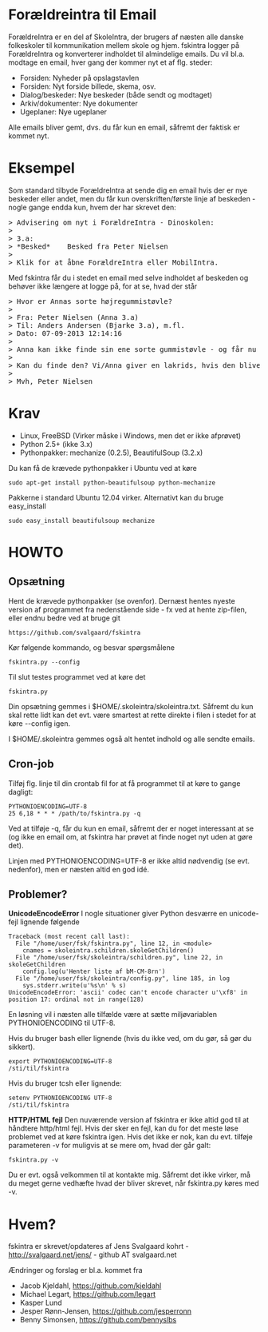 Forældreintra til Email
=======================

ForældreIntra er en del af SkoleIntra, der brugers af næsten alle
danske folkeskoler til kommunikation mellem skole og hjem. fskintra
logger på ForældreIntra og konverterer indholdet til almindelige
emails. Du vil bl.a. modtage en email, hver gang der kommer nyt et af
flg. steder:

* Forsiden: Nyheder på opslagstavlen
* Forsiden: Nyt forside billede, skema, osv.
* Dialog/beskeder: Nye beskeder (både sendt og modtaget)
* Arkiv/dokumenter: Nye dokumenter
* Ugeplaner: Nye ugeplaner

Alle emails bliver gemt, dvs. du får kun en email, såfremt der faktisk
er kommet nyt.

Eksempel
========

Som standard tilbyde ForældreIntra at sende dig en email hvis der er
nye beskeder eller andet, men du får kun overskriften/første linje af
beskeden - nogle gange endda kun, hvem der har skrevet den:

<pre>
> Advisering om nyt i ForældreIntra - Dinoskolen:
>
> 3.a:
> *Besked*    Besked fra Peter Nielsen
>
> Klik for at åbne ForældreIntra eller MobilIntra.
</pre>

Med fskintra får du i stedet en email med selve indholdet af beskeden
og behøver ikke længere at logge på, for at se, hvad der står

<pre>
> Hvor er Annas sorte højregummistøvle?
>
> Fra: Peter Nielsen (Anna 3.a)
> Til: Anders Andersen (Bjarke 3.a), m.fl.
> Dato: 07-09-2013 12:14:16
>
> Anna kan ikke finde sin ene sorte gummistøvle - og får nu våde fødder.
>
> Kan du finde den? Vi/Anna giver en lakrids, hvis den bliver fundet og bragt til hende i 3.a
>
> Mvh, Peter Nielsen
</pre>

Krav
====

* Linux, FreeBSD (Virker måske i Windows, men det er ikke afprøvet)
* Python 2.5+ (ikke 3.x)
* Pythonpakker: mechanize (0.2.5), BeautifulSoup (3.2.x)

Du kan få de krævede pythonpakker i Ubuntu ved at køre

    sudo apt-get install python-beautifulsoup python-mechanize

Pakkerne i standard Ubuntu 12.04 virker.
Alternativt kan du bruge easy_install

    sudo easy_install beautifulsoup mechanize


HOWTO
=====

Opsætning
---------

Hent de krævede pythonpakker (se ovenfor). Dernæst hentes nyeste
version af programmet fra nedenstående side - fx ved at hente
zip-filen, eller endnu bedre ved at bruge git

    https://github.com/svalgaard/fskintra

Kør følgende kommando, og besvar spørgsmålene

    fskintra.py --config

Til slut testes programmet ved at køre det

    fskintra.py

Din opsætning gemmes i $HOME/.skoleintra/skoleintra.txt. Såfremt du
kun skal rette lidt kan det evt. være smartest at rette direkte i
filen i stedet for at køre --config igen.

I $HOME/.skoleintra gemmes også alt hentet indhold og alle sendte
emails.

Cron-job
--------

Tilføj flg. linje til din crontab fil for at få programmet til at køre
to gange dagligt:

    PYTHONIOENCODING=UTF-8
    25 6,18 * * * /path/to/fskintra.py -q

Ved at tilføje -q, får du kun en email, såfremt der er noget
interessant at se (og ikke en email om, at fskintra har prøvet at
finde noget nyt uden at gøre det).

Linjen med PYTHONIOENCODING=UTF-8 er ikke altid nødvendig (se evt. nedenfor),
men er næsten altid en god idé.

Problemer?
----------

**UnicodeEncodeError**
I nogle situationer giver Python desværre en unicode-fejl lignende følgende

    Traceback (most recent call last):
      File "/home/user/fsk/fskintra.py", line 12, in <module>
        cnames = skoleintra.schildren.skoleGetChildren()
      File "/home/user/fsk/skoleintra/schildren.py", line 22, in skoleGetChildren
        config.log(u'Henter liste af bM-CM-8rn')
      File "/home/user/fsk/skoleintra/config.py", line 185, in log
        sys.stderr.write(u'%s\n' % s)
    UnicodeEncodeError: 'ascii' codec can't encode character u'\xf8' in position 17: ordinal not in range(128)

En løsning vil i næsten alle tilfælde være at sætte miljøvariablen PYTHONIOENCODING til UTF-8.

Hvis du bruger bash eller lignende (hvis du ikke ved, om du gør, så gør
du sikkert).

    export PYTHONIOENCODING=UTF-8
    /sti/til/fskintra

Hvis du bruger tcsh eller lignende:

    setenv PYTHONIOENCODING UTF-8
    /sti/til/fskintra

**HTTP/HTML fejl**
Den nuværende version af fskintra er ikke altid god til at håndtere
http/html fejl. Hvis der sker en fejl, kan du for det meste løse
problemet ved at køre fskintra igen. Hvis det ikke er nok, kan du
evt. tilføje parameteren -v for muligvis at se mere om, hvad der går
galt:

    fskintra.py -v

Du er evt. også velkommen til at kontakte mig. Såfremt det ikke
virker, må du meget gerne vedhæfte hvad der bliver skrevet, når
fskintra.py køres med -v.

Hvem?
=====

fskintra er skrevet/opdateres af
Jens Svalgaard kohrt - http://svalgaard.net/jens/ - github AT svalgaard.net

Ændringer og forslag er bl.a. kommet fra
* Jacob Kjeldahl, https://github.com/kjeldahl
* Michael Legart, https://github.com/legart
* Kasper Lund
* Jesper Rønn-Jensen, https://github.com/jesperronn
* Benny Simonsen, https://github.com/bennyslbs
